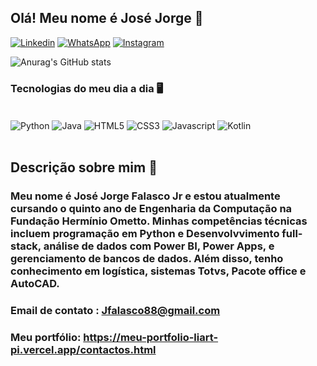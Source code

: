 ## Olá! Meu nome é José Jorge 👋

[![Linkedin](https://img.shields.io/badge/LinkedIn-0077B5?style=for-the-badge&logo=linkedin&logoColor=white
)](https://www.linkedin.com/in/jos%C3%A9-jorge-falasco-520505207/)
[![WhatsApp](https://img.shields.io/badge/WhatsApp-25D366?style=for-the-badge&logo=whatsapp&logoColor=white
)](http://wa.me/5519996459448)
[![Instagram](https://img.shields.io/badge/Instagram-E4405F?style=for-the-badge&logo=instagram&logoColor=white
)](https://www.instagram.com/jose.jorge019/?hl=pt_BR)

![Anurag's GitHub stats](https://github-readme-stats.vercel.app/api?username=Jose6348&show_icons=true&theme=onedark)

### Tecnologias do meu dia a dia 🖥️

<div style = 'display: inline_block'><br/>
<img align='center' alt='Python' src='https://img.shields.io/badge/Python-3776AB?style=for-the-badge&logo=python&logoColor=white' />
<img align='center' alt='Java' src='https://img.shields.io/badge/Java-ED8B00?style=for-the-badge&logo=openjdk&logoColor=white' />
<img align='center' alt='HTML5' src='https://img.shields.io/badge/HTML5-E34F26?style=for-the-badge&logo=html5&logoColor=white' />
<img align='center' alt='CSS3' src='https://img.shields.io/badge/CSS3-1572B6?style=for-the-badge&logo=css3&logoColor=white' />
<img align='center' alt='Javascript' src='https://img.shields.io/badge/JavaScript-323330?style=for-the-badge&logo=javascript&logoColor=F7DF1E' />
<img align='center' alt='Kotlin' src='https://img.shields.io/badge/Kotlin-0095D5?&style=for-the-badge&logo=kotlin&logoColor=white' />

</div><br/> 

 <h2>Descrição sobre mim 🙋</h2> 
<h3> Meu nome é José Jorge Falasco Jr e estou atualmente cursando o quinto ano de
Engenharia da Computação na Fundação Hermínio Ometto.
Minhas competências técnicas incluem programação em Python e Desenvolvvimento full-stack, análise de
dados com Power BI, Power Apps, e gerenciamento de bancos de dados. Além disso, tenho
conhecimento em logística, sistemas Totvs, Pacote office e AutoCAD.</h3>

### Email de contato : Jfalasco88@gmail.com
### Meu portfólio: https://meu-portfolio-liart-pi.vercel.app/contactos.html
